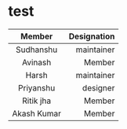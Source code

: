 # test
|      Member      |  Designation |
|:-------------:|------:|
|  Sudhanshu | maintainer |
| Avinash | Member |
|  Harsh   |  maintainer |
| Priyanshu | designer |
| Ritik jha | Member |
| Akash Kumar| Member |
